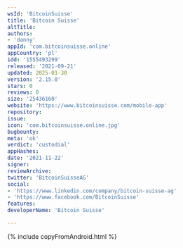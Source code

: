```yaml
---
wsId: 'BitcoinSuisse'
title: 'Bitcoin Suisse'
altTitle: 
authors:
- 'danny'
appId: 'com.bitcoinsuisse.online'
appCountry: 'pl'
idd: '1555493299'
released: '2021-09-21'
updated: 2025-01-30
version: '2.15.0'
stars: 0
reviews: 0
size: '25436160'
website: 'https://www.bitcoinsuisse.com/mobile-app'
repository: 
issue: 
icon: 'com.bitcoinsuisse.online.jpg'
bugbounty: 
meta: 'ok'
verdict: 'custodial'
appHashes: 
date: '2021-11-22'
signer: 
reviewArchive: 
twitter: 'BitcoinSuisseAG'
social:
- 'https://www.linkedin.com/company/bitcoin-suisse-ag'
- 'https://www.facebook.com/BitcoinSuisse'
features: 
developerName: 'Bitcoin Suisse'

---
```


{% include copyFromAndroid.html %}
